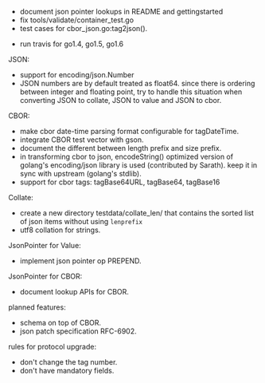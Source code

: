* document json pointer lookups in README and gettingstarted
* fix tools/validate/container_test.go
* test cases for cbor_json.go:tag2json().
- run travis for go1.4, go1.5, go1.6

JSON:

* support for encoding/json.Number
* JSON numbers are by default treated as float64. since there is ordering
  between integer and floating point, try to handle this situation when
  converting JSON to collate, JSON to value and JSON to cbor.

CBOR:

* make cbor date-time parsing format configurable for tagDateTime.
* integrate CBOR test vector with gson.
* document the different between length prefix and size prefix.
* in transforming cbor to json, encodeString() optimized version of golang's
  encoding/json library is used (contributed by Sarath). keep it in sync with
  upstream (golang's stdlib).
* support for cbor tags: tagBase64URL, tagBase64, tagBase16

Collate:

* create a new directory testdata/collate_len/ that contains the sorted list of json
  items without using `lenprefix`
* utf8 collation for strings.

JsonPointer for Value:

* implement json pointer op PREPEND.

JsonPointer for CBOR:

* document lookup APIs for CBOR.

planned features:

* schema on top of CBOR.
* json patch specification RFC-6902.

rules for protocol upgrade:

* don't change the tag number.
* don't have mandatory fields.

